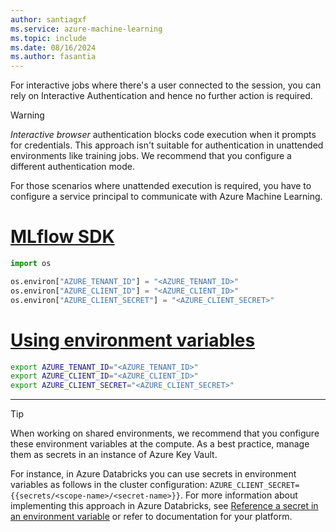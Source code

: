 ```yaml
---
author: santiagxf
ms.service: azure-machine-learning
ms.topic: include
ms.date: 08/16/2024
ms.author: fasantia
---
```


For interactive jobs where there's a user connected to the session, you can rely on Interactive Authentication and hence no further action is required.

> [!WARNING]
> *Interactive browser* authentication blocks code execution when it prompts for credentials. This approach isn't suitable for authentication in unattended environments like training jobs. We recommend that you configure a different authentication mode.

For those scenarios where unattended execution is required, you have to configure a service principal to communicate with Azure Machine Learning.

# [MLflow SDK](#tab/mlflow)

```python
import os

os.environ["AZURE_TENANT_ID"] = "<AZURE_TENANT_ID>"
os.environ["AZURE_CLIENT_ID"] = "<AZURE_CLIENT_ID>"
os.environ["AZURE_CLIENT_SECRET"] = "<AZURE_CLIENT_SECRET>"
```

# [Using environment variables](#tab/environ)

```bash
export AZURE_TENANT_ID="<AZURE_TENANT_ID>"
export AZURE_CLIENT_ID="<AZURE_CLIENT_ID>"
export AZURE_CLIENT_SECRET="<AZURE_CLIENT_SECRET>"
```

---

> [!TIP]
> When working on shared environments, we recommend that you configure these environment variables at the compute. As a best practice, manage them as secrets in an instance of Azure Key Vault.
>
> For instance, in Azure Databricks you can use secrets in environment variables as follows in the cluster configuration: `AZURE_CLIENT_SECRET={{secrets/<scope-name>/<secret-name>}}`. For more information about implementing this approach in Azure Databricks, see [Reference a secret in an environment variable](/azure/databricks/security/secrets/secrets#reference-a-secret-in-an-environment-variable) or refer to documentation for your platform.
